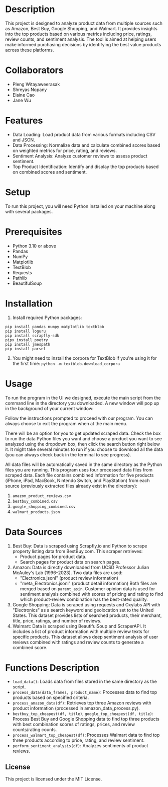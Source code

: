 # Description
This project is designed to analyze product data from multiple sources such as Amazon, Best Buy, Google Shopping, and Walmart. It provides insights into the top products based on various metrics including price, ratings, review counts, and sentiment analysis. The tool is aimed at helping users make informed purchasing decisions by identifying the best value products across these platforms.
# Collaborators
- Pleng Witayaweerasak 
- Shreyas Nopany 
- Elaine Cao 
- Jane Wu 
# Features
- Data Loading: Load product data from various formats including CSV and JSON.
- Data Processing: Normalize data and calculate combined scores based on weighted metrics for price, rating, and reviews.
- Sentiment Analysis: Analyze customer reviews to assess product sentiment.
- Top Product Identification: Identify and display the top products based on combined scores and sentiment.
# Setup
To run this project, you will need Python installed on your machine along with several packages.
# Prerequisites
- Python 3.10 or above
- Pandas
- NumPy
- Matplotlib
- TextBlob
- Requests
- Pathlib
- BeautifulSoup
# Installation
1. Install required Python packages:
```
pip install pandas numpy matplotlib textblob
pip install loguru
pip install scrapfly-sdk
pipx install poetry
pip install jmespath
pip install parsel
```
2. You might need to install the corpora for TextBlob if you're using it for the first time:
`python -m textblob.download_corpora`
# Usage
To run the program in the UI we designed, execute the main script from the command line in the directory you downloaded. A new window will pop up in the background of your current window:

Follow the instructions prompted to proceed with our program. You can always choose to exit the program when at the main menu.

There will be an option for you to get updated scraped data. Check the box to run the data Python files you want and choose a product you want to see analyzed using the dropdown box, then click the search button right below it. It might take several minutes to run if you choose to download all the data (you can always check back in the terminal to see progress).

All data files will be automatically saved in the same directory as the Python files you are running. This program uses four processed data files from scraped data. Each file contains combined information for five products (iPhone, iPad, MacBook, Nintendo Switch, and PlayStation) from each source (previously extracted files already exist in the directory):

1. `amazon_product_reviews.csv`
2. `bestbuy_combined.csv`
3. `google_shopping_combined.csv`
4. `walmart_products.json`
# Data Sources
1. Best Buy: Data is scraped using Scrapfly.io and Python to scrape property listing data from BestBuy.com. This scraper retrieves:
   - Product pages for product data.
   - Search pages for product data on search pages.
2. Amazon: Data is directly downloaded from UCSD Professor Julian McAuley's Lab (1996–2023). Two data files are used:
   - "Electronics.jsonl" (product review information)
   - "meta_Electronics.jsonl" (product detail information) Both files are merged based on `parent_asin`. Customer opinion data is used for sentiment analysis combined with scores of pricing and rating to find which product-review combination has the best-rated quality.
3. Google Shopping: Data is scraped using requests and Oxylabs API with "Electronics" as a search keyword and geolocation set to the United States. This dataset provides lists of searched products, their merchant, title, price, ratings, and number of reviews.
4. Walmart: Data is scraped using BeautifulSoup and ScraperAPI. It includes a list of product information with multiple review texts for specific products. This dataset allows deep sentiment analysis of user reviews combined with ratings and review counts to generate a combined score.
# Functions Description
- `load_data()`: Loads data from files stored in the same directory as the script.
- `process_data(data_frames, product_name)`: Processes data to find top products based on specified criteria.
- `process_amazon_data(df)`: Retrieves top three Amazon reviews with product information (processed in amazon_data_process.py).
- `bestbuy_top_cheapest(df, title)`, `google_top_cheapest(df, title)`: Process Best Buy and Google Shopping data to find top three products with best combination scores of ratings, prices, and review counts/rating counts.
- `process_walmart_top_cheapest(df)`: Processes Walmart data to find top three products according to price, rating, and review sentiment.
- `perform_sentiment_analysis(df)`: Analyzes sentiments of product reviews.
## License
This project is licensed under the MIT License.

